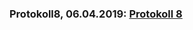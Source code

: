 ### Protokoll8, 06.04.2019: [Protokoll 8](https://github.com/winthm14/Protokoll8_La1_SX/blob/master/protokoll.md)
